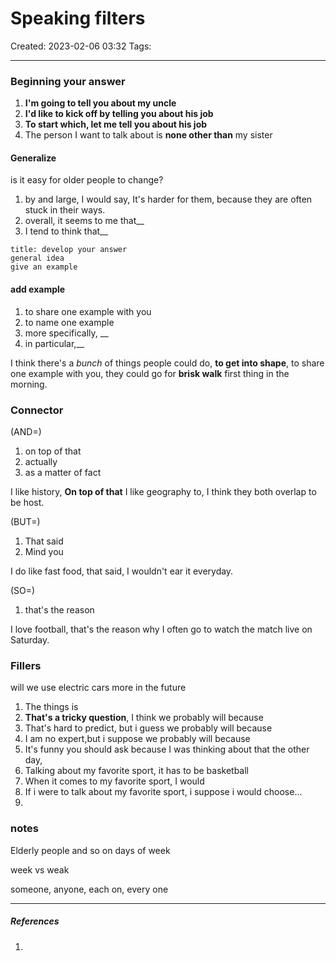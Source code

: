 # Speaking filters
Created: 2023-02-06 03:32
Tags: 
____


### Beginning your answer

1. __I'm going to tell you about my uncle__
2. __I'd like to kick off by telling you about his job__
3. __To start which, let me tell you about his job__
4. The person I want to talk about is __none other than__ my sister


#### Generalize

is it easy for older people to change?

1. by and large, I would say, It's harder for them, because they are often stuck in their ways.
2. overall, it seems to me that__
3. I tend to think that__

```ad-tip
title: develop your answer
general idea
give an example
```

#### add example
1. to share one example with you
2. to name one example
3. more specifically, __
4. in particular,__

I think there's a _bunch_ of things people could do, __to get into shape__, to share one example with you, they could go for __brisk walk__ first thing in the morning.


### Connector

(AND=)
1. on top of that
2. actually
3. as a matter of fact

I like history, __On top of that__ I like geography to, I think they both overlap to be host.

(BUT=)
1. That said
2. Mind you


I do like fast food, that said, I wouldn't ear it everyday.

(SO=)
1. that's the reason

I love football, that's the reason why I often go to watch the match live on Saturday.

### Fillers

will we use electric cars more in the future

1. The things is
2. __That's a tricky question__, I think we probably will because
3. That's hard to predict, but i guess we probably will because
4. I am no expert,but i suppose we probably will because
5. It's funny you should ask because I was thinking about that the other day,
6. Talking about my favorite sport, it has to be basketball
7. When it comes to my favorite sport, I would
8. If i were to talk about my favorite sport, i suppose i would choose...
9. 

### notes

Elderly people
and so on
days of week

week vs weak

someone, anyone, each on, every one
_____
##### References
1.

